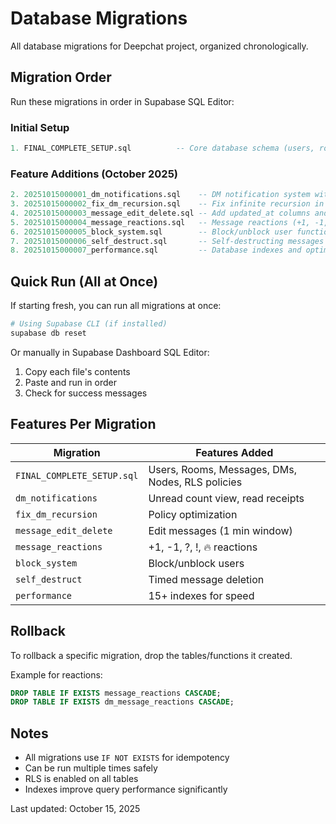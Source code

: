 # Database Migrations

All database migrations for Deepchat project, organized chronologically.

## Migration Order

Run these migrations in order in Supabase SQL Editor:

### Initial Setup
```sql
1. FINAL_COMPLETE_SETUP.sql          -- Core database schema (users, rooms, messages, etc.)
```

### Feature Additions (October 2025)
```sql
2. 20251015000001_dm_notifications.sql    -- DM notification system with unread counts
3. 20251015000002_fix_dm_recursion.sql    -- Fix infinite recursion in dm_participants policy
4. 20251015000003_message_edit_delete.sql -- Add updated_at columns and UPDATE policies
5. 20251015000004_message_reactions.sql   -- Message reactions (+1, -1, ?, !, fire)
6. 20251015000005_block_system.sql        -- Block/unblock user functionality
7. 20251015000006_self_destruct.sql       -- Self-destructing messages (5s-1h)
8. 20251015000007_performance.sql         -- Database indexes and optimization
```

## Quick Run (All at Once)

If starting fresh, you can run all migrations at once:

```bash
# Using Supabase CLI (if installed)
supabase db reset
```

Or manually in Supabase Dashboard SQL Editor:
1. Copy each file's contents
2. Paste and run in order
3. Check for success messages

## Features Per Migration

| Migration | Features Added |
|-----------|----------------|
| `FINAL_COMPLETE_SETUP.sql` | Users, Rooms, Messages, DMs, Nodes, RLS policies |
| `dm_notifications` | Unread count view, read receipts |
| `fix_dm_recursion` | Policy optimization |
| `message_edit_delete` | Edit messages (1 min window) |
| `message_reactions` | +1, -1, ?, !, 🔥 reactions |
| `block_system` | Block/unblock users |
| `self_destruct` | Timed message deletion |
| `performance` | 15+ indexes for speed |

## Rollback

To rollback a specific migration, drop the tables/functions it created.

Example for reactions:
```sql
DROP TABLE IF EXISTS message_reactions CASCADE;
DROP TABLE IF EXISTS dm_message_reactions CASCADE;
```

## Notes

- All migrations use `IF NOT EXISTS` for idempotency
- Can be run multiple times safely
- RLS is enabled on all tables
- Indexes improve query performance significantly

Last updated: October 15, 2025











